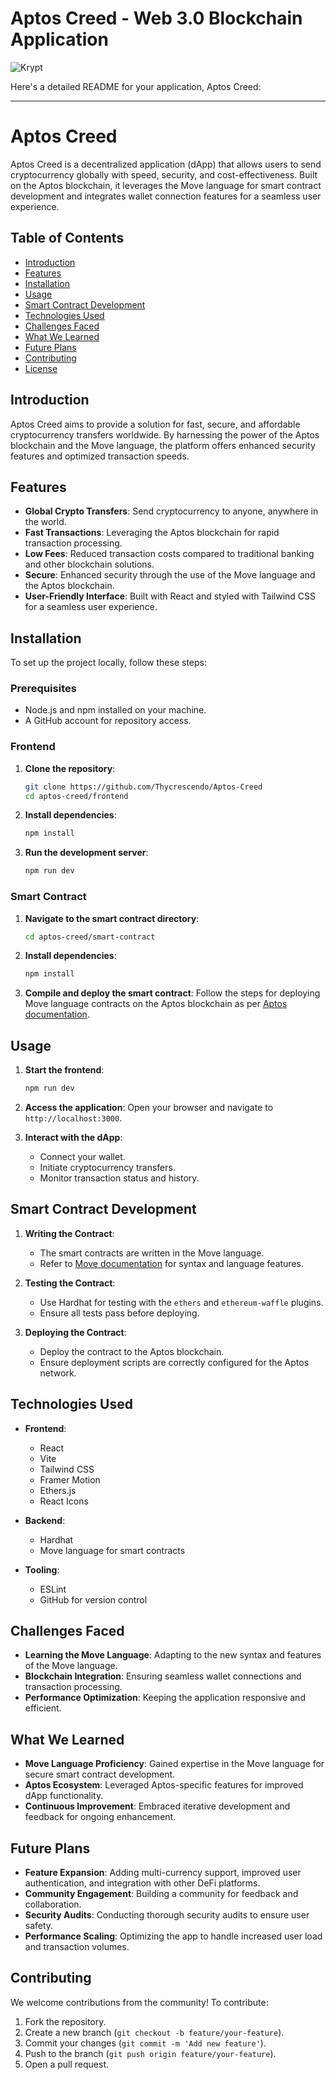# Aptos Creed - Web 3.0 Blockchain Application
![Krypt](https://i.ibb.co/DVF4tNW/image.png)

Here's a detailed README for your application, Aptos Creed:

---

# Aptos Creed

Aptos Creed is a decentralized application (dApp) that allows users to send cryptocurrency globally with speed, security, and cost-effectiveness. Built on the Aptos blockchain, it leverages the Move language for smart contract development and integrates wallet connection features for a seamless user experience.

## Table of Contents
- [Introduction](#introduction)
- [Features](#features)
- [Installation](#installation)
- [Usage](#usage)
- [Smart Contract Development](#smart-contract-development)
- [Technologies Used](#technologies-used)
- [Challenges Faced](#challenges-faced)
- [What We Learned](#what-we-learned)
- [Future Plans](#future-plans)
- [Contributing](#contributing)
- [License](#license)

## Introduction

Aptos Creed aims to provide a solution for fast, secure, and affordable cryptocurrency transfers worldwide. By harnessing the power of the Aptos blockchain and the Move language, the platform offers enhanced security features and optimized transaction speeds.

## Features

- **Global Crypto Transfers**: Send cryptocurrency to anyone, anywhere in the world.
- **Fast Transactions**: Leveraging the Aptos blockchain for rapid transaction processing.
- **Low Fees**: Reduced transaction costs compared to traditional banking and other blockchain solutions.
- **Secure**: Enhanced security through the use of the Move language and the Aptos blockchain.
- **User-Friendly Interface**: Built with React and styled with Tailwind CSS for a seamless user experience.

## Installation

To set up the project locally, follow these steps:

### Prerequisites

- Node.js and npm installed on your machine.
- A GitHub account for repository access.

### Frontend

1. **Clone the repository**:
   ```bash
   git clone https://github.com/Thycrescendo/Aptos-Creed
   cd aptos-creed/frontend
   ```

2. **Install dependencies**:
   ```bash
   npm install
   ```

3. **Run the development server**:
   ```bash
   npm run dev
   ```

### Smart Contract

1. **Navigate to the smart contract directory**:
   ```bash
   cd aptos-creed/smart-contract
   ```

2. **Install dependencies**:
   ```bash
   npm install
   ```

3. **Compile and deploy the smart contract**:
   Follow the steps for deploying Move language contracts on the Aptos blockchain as per [Aptos documentation](https://aptos.dev/move/move-on-aptos/).

## Usage

1. **Start the frontend**:
   ```bash
   npm run dev
   ```

2. **Access the application**:
   Open your browser and navigate to `http://localhost:3000`.

3. **Interact with the dApp**:
   - Connect your wallet.
   - Initiate cryptocurrency transfers.
   - Monitor transaction status and history.

## Smart Contract Development

1. **Writing the Contract**:
   - The smart contracts are written in the Move language.
   - Refer to [Move documentation](https://aptos.dev/move/move-on-aptos/) for syntax and language features.

2. **Testing the Contract**:
   - Use Hardhat for testing with the `ethers` and `ethereum-waffle` plugins.
   - Ensure all tests pass before deploying.

3. **Deploying the Contract**:
   - Deploy the contract to the Aptos blockchain.
   - Ensure deployment scripts are correctly configured for the Aptos network.

## Technologies Used

- **Frontend**:
  - React
  - Vite
  - Tailwind CSS
  - Framer Motion
  - Ethers.js
  - React Icons

- **Backend**:
  - Hardhat
  - Move language for smart contracts

- **Tooling**:
  - ESLint
  - GitHub for version control

## Challenges Faced

- **Learning the Move Language**: Adapting to the new syntax and features of the Move language.
- **Blockchain Integration**: Ensuring seamless wallet connections and transaction processing.
- **Performance Optimization**: Keeping the application responsive and efficient.

## What We Learned

- **Move Language Proficiency**: Gained expertise in the Move language for secure smart contract development.
- **Aptos Ecosystem**: Leveraged Aptos-specific features for improved dApp functionality.
- **Continuous Improvement**: Embraced iterative development and feedback for ongoing enhancement.

## Future Plans

- **Feature Expansion**: Adding multi-currency support, improved user authentication, and integration with other DeFi platforms.
- **Community Engagement**: Building a community for feedback and collaboration.
- **Security Audits**: Conducting thorough security audits to ensure user safety.
- **Performance Scaling**: Optimizing the app to handle increased user load and transaction volumes.

## Contributing

We welcome contributions from the community! To contribute:

1. Fork the repository.
2. Create a new branch (`git checkout -b feature/your-feature`).
3. Commit your changes (`git commit -m 'Add new feature'`).
4. Push to the branch (`git push origin feature/your-feature`).
5. Open a pull request.
